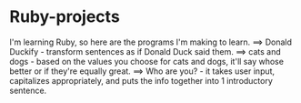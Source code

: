 # Ruby-projects
I'm learning Ruby, so here are the programs I'm making to learn.
==> Donald Duckify - transform sentences as if Donald Duck said them.
==> cats and dogs - based on the values you choose for cats and dogs, it'll say whose better or if they're equally great.
==> Who are you? - it takes user input, capitalizes appropriately, and puts the info together into 1 introductory sentence.
